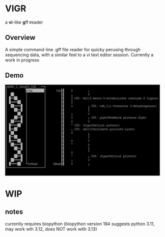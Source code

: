 # VIGR
a **vi**-like **g**ff **r**eader
## Overview
A simple command-line .gff file reader for quicky perusing through sequencing data, with a similar feel to a vi text editor session. Currently a work in progress
## Demo
![](https://github.com/JeffreyDeanBrown/vigr/blob/master/resource/vigr_demo.gif)

# WIP

## notes

currently requires biopython
(biopython version 184 suggests python 3.11, may work wth 3.12, does NOT work with 3.13)

